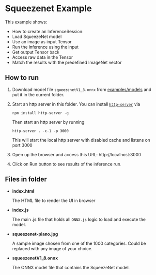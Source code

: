 # Squeezenet Example

This example shows:
- How to create an InferenceSession
- Load SqueezeNet model
- Use an image as input Tensor
- Run the inference using the input
- Get output Tensor back
- Access raw data in the Tensor
- Match the results with the predefined ImageNet vector

## How to run
1. Download model file `squeezenetV1_8.onnx` from [examples/models](https://github.com/Microsoft/onnxjs-demo/tree/data/data/examples/models) and put it in the current folder.

2. Start an http server in this folder. You can install [`http-server`](https://github.com/indexzero/http-server) via
    ```
    npm install http-server -g
    ```
    Then start an http server by running
    ```
    http-server . -c-1 -p 3000
    ```

    This will start the local http server with disabled cache and listens on port 3000

3. Open up the browser and access this URL:
http://localhost:3000

4. Click on Run button to see results of the inference run.

## Files in folder
- **index.html**

    The HTML file to render the UI in browser

- **index.js**

    The main .js file that holds all `ONNX.js` logic to load and execute the model.

- **squeezenet-piano.jpg**

    A sample image chosen from one of the 1000 categories. Could be replaced with any image of your choice.

- **squeezenetV1_8.onnx**

    The ONNX model file that contains the SqueezeNet model.
